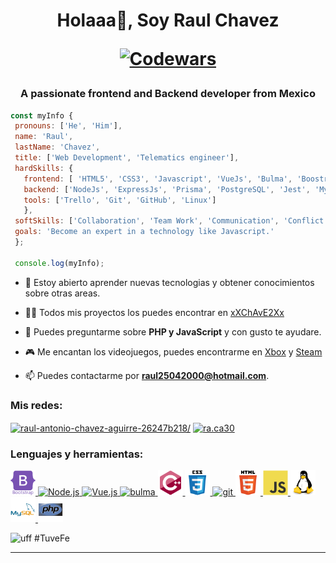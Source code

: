 <h1 align="center">Holaaa👋, Soy Raul Chavez <p aling="left"><a target="blank" href="https://www.codewars.com/users/Alien25_x/"><img src="https://www.codewars.com/users/Alien25_x/badges/micro" alt="Codewars"></a></p></h1>
<h3 align="center">A passionate frontend and Backend developer from Mexico</h3>


 ```javascript
const myInfo {
  pronouns: ['He', 'Him'],
  name: 'Raul',
  lastName: 'Chavez',
  title: ['Web Development', 'Telematics engineer'],
  hardSkills: {
    frontend: [ 'HTML5', 'CSS3', 'Javascript', 'VueJs', 'Bulma', 'Boostrap'],
    backend: ['NodeJs', 'ExpressJs', 'Prisma', 'PostgreSQL', 'Jest', 'MySQL', 'PHP', 'C++'],
    tools: ['Trello', 'Git', 'GitHub', 'Linux']
    },
  softSkills: ['Collaboration', 'Team Work', 'Communication', 'Conflict & incidents Resolutions'],
  goals: 'Become an expert in a technology like Javascript.'
  };
  
  console.log(myInfo);

  ```



- 🤝 Estoy abierto aprender nuevas tecnologias y obtener conocimientos sobre otras areas.

- 👨‍💻 Todos mis proyectos los puedes encontrar en [xXChAvE2Xx](https://github.com/xXChAvE2Xx)

- 💬 Puedes preguntarme sobre **PHP y JavaScript** y con gusto te ayudare.
- 🎮 Me encantan los videojuegos, puedes encontrarme en [Xbox](https://account.xbox.com/en-us/profile?gamertag=xXcHaVe2Xx3081) y [Steam](https://steamcommunity.com/id/raulSaladoconChile/)

- 📫 Puedes contactarme por **raul25042000@hotmail.com**.

<h3 align="left">Mis redes:</h3>
<p align="left">
<a href="https://linkedin.com/in/raul-antonio-chavez-aguirre-26247b218/" target="blank"><img align="center" src="https://raw.githubusercontent.com/rahuldkjain/github-profile-readme-generator/master/src/images/icons/Social/linked-in-alt.svg" alt="raul-antonio-chavez-aguirre-26247b218/" height="30" width="40" /></a>
<a href="https://instagram.com/ra.ca30" target="blank"><img align="center" src="https://raw.githubusercontent.com/rahuldkjain/github-profile-readme-generator/master/src/images/icons/Social/instagram.svg" alt="ra.ca30" height="30" width="40" /></a>
</p>

<h3 align="left">Lenguajes y herramientas:</h3>
<p align="left"> <a href="https://getbootstrap.com" target="_blank" rel="noreferrer"> <img src="https://raw.githubusercontent.com/devicons/devicon/master/icons/bootstrap/bootstrap-plain-wordmark.svg" alt="bootstrap" width="40" height="40"/> </a> <a href="https://nodejs.org/en/" target="_blank" rel="noreferrer"> <img src="https://raw.githubusercontent.com/gilbarbara/logos/80c549990a0f513dcbaf3c9eab6a1a620df76088/logos/nodejs-icon.svg" alt="Node.js" width="40" height="40"/> </a> 
 <a href="https://vuejs.org/" target="_blank" rel="noreferrer"> <img src="https://raw.githubusercontent.com/gilbarbara/logos/80c549990a0f513dcbaf3c9eab6a1a620df76088/logos/vue.svg" alt="Vue.js" width="40" height="40"/> </a> <a href="https://bulma.io/" target="_blank" rel="noreferrer"> <img src="https://raw.githubusercontent.com/gilbarbara/logos/804dc257b59e144eaca5bc6ffd16949752c6f789/logos/bulma.svg" alt="bulma" width="40" height="40"/> </a> <a href="https://www.w3schools.com/cpp/" target="_blank" rel="noreferrer"> <img src="https://raw.githubusercontent.com/devicons/devicon/master/icons/cplusplus/cplusplus-original.svg" alt="cplusplus" width="40" height="40"/> </a> <a href="https://www.w3schools.com/css/" target="_blank" rel="noreferrer"> <img src="https://raw.githubusercontent.com/devicons/devicon/master/icons/css3/css3-original-wordmark.svg" alt="css3" width="40" height="40"/> </a><a href="https://git-scm.com/" target="_blank" rel="noreferrer"> <img src="https://www.vectorlogo.zone/logos/git-scm/git-scm-icon.svg" alt="git" width="40" height="40"/> </a> <a href="https://www.w3.org/html/" target="_blank" rel="noreferrer"> <img src="https://raw.githubusercontent.com/devicons/devicon/master/icons/html5/html5-original-wordmark.svg" alt="html5" width="40" height="40"/> </a> <a href="https://developer.mozilla.org/en-US/docs/Web/JavaScript" target="_blank" rel="noreferrer"> <img src="https://raw.githubusercontent.com/devicons/devicon/master/icons/javascript/javascript-original.svg" alt="javascript" width="40" height="40"/> </a> <a href="https://www.linux.org/" target="_blank" rel="noreferrer"> <img src="https://raw.githubusercontent.com/devicons/devicon/master/icons/linux/linux-original.svg" alt="linux" width="40" height="40"/> </a> <a href="https://www.mysql.com/" target="_blank" rel="noreferrer"> <img src="https://raw.githubusercontent.com/devicons/devicon/master/icons/mysql/mysql-original-wordmark.svg" alt="mysql" width="40" height="40"/> </a> <a href="https://www.php.net" target="_blank" rel="noreferrer"> <img src="https://raw.githubusercontent.com/devicons/devicon/master/icons/php/php-original.svg" alt="php" width="40" height="40"/> </a> </p

![uff](https://media.giphy.com/media/1wANL9kM16LyszJjms/giphy.gif)
#TuveFe
 ______________________________________________________________________________________________________________________________________________________________________
